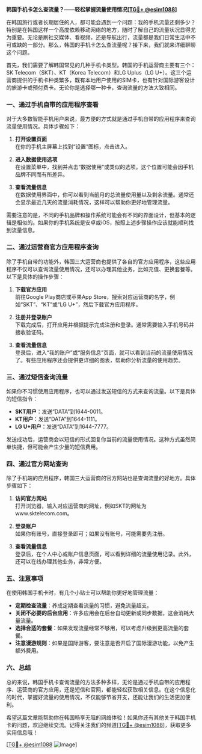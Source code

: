 **韩国手机卡怎么查流量？——轻松掌握流量使用情况[[TG💪+ @esim1088](https://t.me/s/esim1088)]**

在韩国旅行或者长期居住的人，都可能会遇到一个问题：我的手机流量还剩多少？特别是在韩国这样一个高度依赖移动网络的地方，随时了解自己的流量状况显得尤为重要。无论是刷社交媒体、看视频，还是导航出行，流量都是我们日常生活中不可或缺的一部分。那么，韩国的手机卡怎么查流量呢？接下来，我们就来详细聊聊这个问题。

首先，我们需要了解韩国常见的几种手机卡类型。韩国的手机运营商主要有三个：SK Telecom（SKT）、KT（Korea Telecom）和LG Uplus（LG U+）。这三个运营商提供的手机卡种类繁多，既有本地用户使用的SIM卡，也有针对国际游客设计的旅游卡或预付费卡。无论你是选择哪一种卡，查询流量的方法大致相同。

### 一、通过手机自带的应用程序查看

对于大多数智能手机用户来说，最方便的方式就是通过手机自带的应用程序来查询流量使用情况。具体步骤如下：

1. **打开设置页面**  
   在你的手机主屏幕上找到“设置”图标，点击进入。

2. **进入数据使用选项**  
   在设置菜单中，找到并点击“数据使用”或类似的选项。这个位置可能会因手机品牌不同而有所差异。

3. **查看流量信息**  
   在数据使用界面中，你可以看到当前月的总流量使用量以及剩余流量。通常还会显示最近几天的流量消耗情况，这样可以帮助你更好地管理流量。

需要注意的是，不同的手机品牌和操作系统可能会有不同的界面设计，但基本的逻辑是相似的。如果你的手机系统是安卓或iOS，按照上述步骤操作应该就能顺利找到流量信息。

### 二、通过运营商官方应用程序查询

除了手机自带的功能外，韩国三大运营商也提供了各自的官方应用程序，这些应用程序不仅可以查询流量使用情况，还可以办理其他业务，比如充值、更换套餐等。以下是具体的操作步骤：

1. **下载官方应用**  
   前往Google Play商店或苹果App Store，搜索对应运营商的名字，例如“SKT”、“KT”或“LG U+”，然后下载官方应用程序。

2. **注册并登录账户**  
   下载完成后，打开应用并根据提示完成注册和登录。通常需要输入手机号码并接收验证码。

3. **查看流量信息**  
   登录后，进入“我的账户”或“服务信息”页面，就可以看到当前的流量使用情况了。有些应用程序还会提供更详细的图表，帮助你分析流量的使用趋势。

### 三、通过短信查询流量

如果你不习惯使用应用程序，也可以通过发送短信的方式来查询流量。以下是具体的短信指令：

- **SKT用户**：发送“DATA”到1644-0011。
- **KT用户**：发送“DATA”到1644-1111。
- **LG U+用户**：发送“DATA”到1644-7777。

发送成功后，运营商会以短信的形式回复你当前的流量使用情况。这种方式虽然简单快捷，但可能会产生少量的短信费用。

### 四、通过官方网站查询

除了手机端的应用程序，韩国三大运营商的官方网站也是查询流量的好地方。具体步骤如下：

1. **访问官方网站**  
   打开浏览器，输入对应运营商的网址，例如SKT的网址为www.sktelecom.com。

2. **登录账户**  
   如果你有账号，直接登录即可；如果没有账号，可能需要先注册。

3. **查看流量信息**  
   登录后，在个人中心或账户信息页面，可以看到详细的流量使用记录。此外，还可以在线办理其他业务，非常方便。

### 五、注意事项

在使用韩国手机卡时，有几个小贴士可以帮助你更好地管理流量：

- **定期检查流量**：养成定期查看流量的习惯，避免流量超支。
- **关闭不必要的后台应用**：许多应用会在后台自动更新或同步数据，这会消耗大量流量。
- **选择合适的套餐**：如果发现流量经常不够用，可以考虑升级到更高流量的套餐。
- **注意漫游规则**：如果是国际游客，要注意是否开启了国际漫游功能，以免产生额外费用。

### 六、总结

总的来说，韩国手机卡查询流量的方法多种多样，无论是通过手机自带的应用程序、运营商的官方应用，还是短信和官网，都能轻松获取相关信息。在这个信息化的时代，掌握好流量的使用情况，不仅能够节省开支，还能让我们的生活更加便利。

希望这篇文章能帮助你在韩国畅享无阻的网络体验！如果你还有其他关于韩国手机卡的问题，欢迎继续交流。记得关注我们的频道[[TG💪+ @esim1088](https://t.me/s/esim1088)]，获取更多实用信息哦！

[[TG💪+ @esim1088](https://t.me/s/esim1088) ![Image](https://i.postimg.cc/4NQfJmqS/Snipaste-2025-05-13-00-14-12.png)]